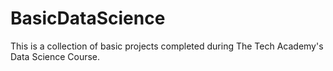 # BasicDataScience

This is a collection of basic projects completed during The Tech Academy's Data Science Course.
